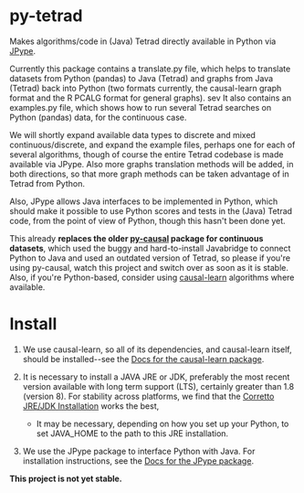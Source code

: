# py-tetrad
Makes algorithms/code in (Java) Tetrad directly available in Python via [JPype](https://github.com/jpype-project/jpype).

Currently this package contains a translate.py file, which helps to translate datasets from Python (pandas) to Java (Tetrad) and graphs from Java (Tetrad) back into Python (two formats currently, the causal-learn graph format and the R PCALG format for general graphs). 
sev
It also contains an examples.py file, which shows how to run several Tetrad searches on Python (pandas) data, for the continuous case. 

We will shortly expand available data types to discrete and mixed continuous/discrete, and expand the example files, perhaps one for each of several algorithms, though of course the entire Tetrad codebase is made available via JPype. Also more graphs translation methods will be added, in both directions, so that more graph methods can be taken advantage of in Tetrad from Python.

Also, JPype allows Java interfaces to be implemented in Python, which should make it possible to use Python scores and tests in the (Java) Tetrad code, from the point of view of Python, though this hasn't been done yet.
 
This already **replaces the older [py-causal](https://github.com/bd2kccd/py-causal) package for continuous datasets**, which used the buggy and hard-to-install Javabridge to connect Python to Java and used an outdated version of Tetrad, so please if you're using py-causal, watch this project and switch over as soon as it is stable. Also, if you're Python-based, consider using [causal-learn](https://github.com/py-why/causal-learn) algorithms where available.

# Install

1. We use causal-learn, so all of its dependencies, and causal-learn itself, should be installed--see the [Docs for the causal-learn package](https://causal-learn.readthedocs.io/en/latest/).

1. It is necessary to install a JAVA JRE or JDK, preferably the most recent version available with long term support (LTS), certainly greater than 1.8 (version 8). For stability across platforms, we find that the  [Corretto JRE/JDK Installation](https://aws.amazon.com/corretto/?filtered-posts.sort-by=item.additionalFields.createdDate&filtered-posts.sort-order=desc) works the best, 

    * It may be necessary, depending on how you set up your Python, to set JAVA_HOME to the path to this JRE installation.

1. We use the JPype package to interface Python with Java. For installation instructions, see the [Docs for the JPype package](https://jpype.readthedocs.io/en/latest/).

**This project is not yet stable.**
